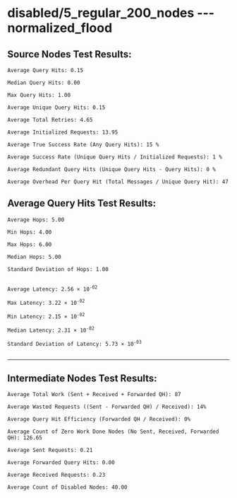 # disabled/5_regular_200_nodes --- normalized_flood
## Source Nodes Test Results:
	Average Query Hits: 0.15

	Median Query Hits: 0.00

	Max Query Hits: 1.00

	Average Unique Query Hits: 0.15

	Average Total Retries: 4.65

	Average Initialized Requests: 13.95

	Average True Success Rate (Any Query Hits): 15 %

	Average Success Rate (Unique Query Hits / Initialized Requests): 1 %

	Average Redundant Query Hits (Unique Query Hits - Query Hits): 0 %

	Average Overhead Per Query Hit (Total Messages / Unique Query Hit): 47



## Average Query Hits Test Results:
<pre><code>Average Hops: 5.00

Min Hops: 4.00

Max Hops: 6.00

Median Hops: 5.00

Standard Deviation of Hops: 1.00


Average Latency: 2.56 × 10<sup>-02</sup>

Max Latency: 3.22 × 10<sup>-02</sup>

Min Latency: 2.15 × 10<sup>-02</sup>

Median Latency: 2.31 × 10<sup>-02</sup>

Standard Deviation of Latency: 5.73 × 10<sup>-03</sup>

</code></pre>

---------------------------------------------
## Intermediate Nodes Test Results:

	Average Total Work (Sent + Received + Forwarded QH): 87

	Average Wasted Requests ((Sent - Forwarded QH) / Received): 14%

	Average Query Hit Efficiency (Forwarded QH / Received): 0%

	Average Count of Zero Work Done Nodes (No Sent, Received, Forwarded QH): 126.65

	Average Sent Requests: 0.21

	Average Forwarded Query Hits: 0.00

	Average Received Requests: 0.23

	Average Count of Disabled Nodes: 40.00

